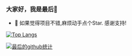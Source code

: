 ### 大家好，我是最后👋

- 🔭 如果觉得项目不错,麻烦动手点个Star. 感谢支持!

[![Top Langs](https://github-readme-stats.vercel.app/api/top-langs/?username=zuihou&layout=compact&theme=radical)](https://github.com/zuihou)

[![最后的github统计](https://github-readme-stats.anuraghazra1.vercel.app/api?username=zuihou&show_icons=true&title_color=fff&icon_color=79ff97&text_color=9f9f9f&bg_color=151515)](https://github.com/anuraghazra/github-readme-stats)
